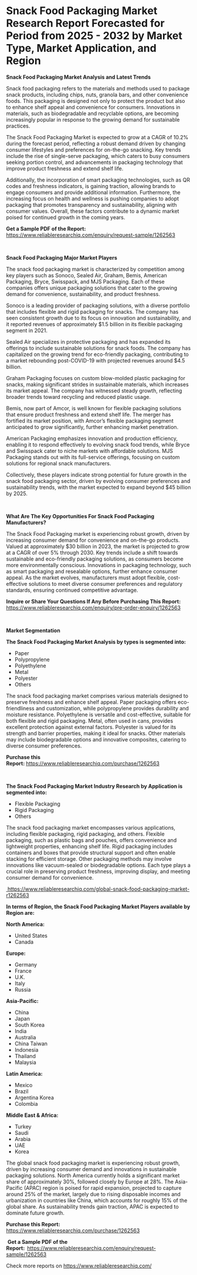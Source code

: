 <p><h1>Snack Food Packaging Market Research Report Forecasted for Period from 2025 -  2032 by Market Type, Market Application, and Region</h1></p><p><strong>Snack Food Packaging Market Analysis and Latest Trends</strong></p>
<p><p>Snack food packaging refers to the materials and methods used to package snack products, including chips, nuts, granola bars, and other convenience foods. This packaging is designed not only to protect the product but also to enhance shelf appeal and convenience for consumers. Innovations in materials, such as biodegradable and recyclable options, are becoming increasingly popular in response to the growing demand for sustainable practices.</p><p>The Snack Food Packaging Market is expected to grow at a CAGR of 10.2% during the forecast period, reflecting a robust demand driven by changing consumer lifestyles and preferences for on-the-go snacking. Key trends include the rise of single-serve packaging, which caters to busy consumers seeking portion control, and advancements in packaging technology that improve product freshness and extend shelf life.</p><p>Additionally, the incorporation of smart packaging technologies, such as QR codes and freshness indicators, is gaining traction, allowing brands to engage consumers and provide additional information. Furthermore, the increasing focus on health and wellness is pushing companies to adopt packaging that promotes transparency and sustainability, aligning with consumer values. Overall, these factors contribute to a dynamic market poised for continued growth in the coming years.</p></p>
<p><strong>Get a Sample PDF of the Report:&nbsp;</strong> <a href="https://www.reliableresearchiq.com/enquiry/request-sample/1262563?utm_campaign=3136&utm_medium=2&utm_source=Github&utm_content=ia&utm_term=08032025&utm_id=snack-food-packaging">https://www.reliableresearchiq.com/enquiry/request-sample/1262563</a></p>
<p>&nbsp;</p>
<p><strong>Snack Food Packaging Major Market Players</strong></p>
<p><p>The snack food packaging market is characterized by competition among key players such as Sonoco, Sealed Air, Graham, Bemis, American Packaging, Bryce, Swisspack, and MJS Packaging. Each of these companies offers unique packaging solutions that cater to the growing demand for convenience, sustainability, and product freshness.</p><p>Sonoco is a leading provider of packaging solutions, with a diverse portfolio that includes flexible and rigid packaging for snacks. The company has seen consistent growth due to its focus on innovation and sustainability, and it reported revenues of approximately $1.5 billion in its flexible packaging segment in 2021.</p><p>Sealed Air specializes in protective packaging and has expanded its offerings to include sustainable solutions for snack foods. The company has capitalized on the growing trend for eco-friendly packaging, contributing to a market rebounding post-COVID-19 with projected revenues around $4.5 billion.</p><p>Graham Packaging focuses on custom blow-molded plastic packaging for snacks, making significant strides in sustainable materials, which increases its market appeal. The company has witnessed steady growth, reflecting broader trends toward recycling and reduced plastic usage.</p><p>Bemis, now part of Amcor, is well known for flexible packaging solutions that ensure product freshness and extend shelf life. The merger has fortified its market position, with Amcor’s flexible packaging segment anticipated to grow significantly, further enhancing market penetration.</p><p>American Packaging emphasizes innovation and production efficiency, enabling it to respond effectively to evolving snack food trends, while Bryce and Swisspack cater to niche markets with affordable solutions. MJS Packaging stands out with its full-service offerings, focusing on custom solutions for regional snack manufacturers.</p><p>Collectively, these players indicate strong potential for future growth in the snack food packaging sector, driven by evolving consumer preferences and sustainability trends, with the market expected to expand beyond $45 billion by 2025.</p></p>
<p>&nbsp;</p>
<p><strong>What Are The Key Opportunities For Snack Food Packaging Manufacturers?</strong></p>
<p><p>The Snack Food Packaging market is experiencing robust growth, driven by increasing consumer demand for convenience and on-the-go products. Valued at approximately $30 billion in 2023, the market is projected to grow at a CAGR of over 5% through 2030. Key trends include a shift towards sustainable and eco-friendly packaging solutions, as consumers become more environmentally conscious. Innovations in packaging technology, such as smart packaging and resealable options, further enhance consumer appeal. As the market evolves, manufacturers must adopt flexible, cost-effective solutions to meet diverse consumer preferences and regulatory standards, ensuring continued competitive advantage.</p></p>
<p><strong>Inquire or Share Your Questions If Any Before Purchasing This Report:</strong> <a href="https://www.reliableresearchiq.com/enquiry/pre-order-enquiry/1262563?utm_campaign=3136&utm_medium=2&utm_source=Github&utm_content=ia&utm_term=08032025&utm_id=snack-food-packaging">https://www.reliableresearchiq.com/enquiry/pre-order-enquiry/1262563</a></p>
<p>&nbsp;</p>
<p><strong>Market Segmentation</strong></p>
<p><strong>The Snack Food Packaging Market Analysis by types is segmented into:</strong></p>
<p><ul><li>Paper</li><li>Polypropylene</li><li>Polyethylene</li><li>Metal</li><li>Polyester</li><li>Others</li></ul></p>
<p><p>The snack food packaging market comprises various materials designed to preserve freshness and enhance shelf appeal. Paper packaging offers eco-friendliness and customization, while polypropylene provides durability and moisture resistance. Polyethylene is versatile and cost-effective, suitable for both flexible and rigid packaging. Metal, often used in cans, provides excellent protection against external factors. Polyester is valued for its strength and barrier properties, making it ideal for snacks. Other materials may include biodegradable options and innovative composites, catering to diverse consumer preferences.</p></p>
<p><strong>Purchase this Report:&nbsp;</strong><a href="https://www.reliableresearchiq.com/purchase/1262563?utm_campaign=3136&utm_medium=2&utm_source=Github&utm_content=ia&utm_term=08032025&utm_id=snack-food-packaging">https://www.reliableresearchiq.com/purchase/1262563</a></p>
<p>&nbsp;</p>
<p><strong>The Snack Food Packaging Market Industry Research by Application is segmented into:</strong></p>
<p><ul><li>Flexible Packaging</li><li>Rigid Packaging</li><li>Others</li></ul></p>
<p><p>The snack food packaging market encompasses various applications, including flexible packaging, rigid packaging, and others. Flexible packaging, such as plastic bags and pouches, offers convenience and lightweight properties, enhancing shelf life. Rigid packaging includes containers and boxes that provide structural support and often enable stacking for efficient storage. Other packaging methods may involve innovations like vacuum-sealed or biodegradable options. Each type plays a crucial role in preserving product freshness, improving display, and meeting consumer demand for convenience.</p></p>
<p><a href="https://www.reliableresearchiq.com/global-snack-food-packaging-market-r1262563?utm_campaign=3136&utm_medium=2&utm_source=Github&utm_content=ia&utm_term=08032025&utm_id=snack-food-packaging">&nbsp;https://www.reliableresearchiq.com/global-snack-food-packaging-market-r1262563</a></p>
<p><strong>In terms of Region, the Snack Food Packaging Market Players available by Region are:</strong></p>
<p>
    <p> <strong> North America: </strong>
        <ul>
            <li>United States</li>
            <li>Canada</li>
        </ul>
        </p> 
    <p> <strong> Europe: </strong>
        <ul>
            <li>Germany</li>
            <li>France</li>
            <li>U.K.</li>
            <li>Italy</li>
            <li>Russia</li>
        </ul>
        </p> 
    <p> <strong> Asia-Pacific: </strong>
        <ul>
            <li>China</li>
            <li>Japan</li>
            <li>South Korea</li>
            <li>India</li>
            <li>Australia</li>
            <li>China Taiwan</li>
            <li>Indonesia</li>
            <li>Thailand</li>
            <li>Malaysia</li>
        </ul>
        </p> 
    <p> <strong> Latin America: </strong>
        <ul>
            <li>Mexico</li>
            <li>Brazil</li>
            <li>Argentina Korea</li>
            <li>Colombia</li>
        </ul>
        </p> 
    <p> <strong> Middle East & Africa: </strong>
        <ul>
            <li>Turkey</li>
            <li>Saudi</li>
            <li>Arabia</li>
            <li>UAE</li>
            <li>Korea</li>
        </ul>
    </p>
    </p>
<p><p>The global snack food packaging market is experiencing robust growth, driven by increasing consumer demand and innovations in sustainable packaging solutions. North America currently holds a significant market share of approximately 30%, followed closely by Europe at 28%. The Asia-Pacific (APAC) region is poised for rapid expansion, projected to capture around 25% of the market, largely due to rising disposable incomes and urbanization in countries like China, which accounts for roughly 15% of the global share. As sustainability trends gain traction, APAC is expected to dominate future growth.</p></p>
<p><strong>Purchase this Report: </strong><a href="https://www.reliableresearchiq.com/purchase/1262563?utm_campaign=3136&utm_medium=2&utm_source=Github&utm_content=ia&utm_term=08032025&utm_id=snack-food-packaging">https://www.reliableresearchiq.com/purchase/1262563</a></p>
<p>&nbsp;<strong>Get a Sample PDF of the Report:&nbsp;&nbsp;</strong><a href="https://www.reliableresearchiq.com/enquiry/request-sample/1262563?utm_campaign=3136&utm_medium=2&utm_source=Github&utm_content=ia&utm_term=08032025&utm_id=snack-food-packaging">https://www.reliableresearchiq.com/enquiry/request-sample/1262563</a></p>
<p><strong></strong></p>
<p>Check more reports on <a href="https://www.reliableresearchiq.com/?utm_campaign=3136&utm_medium=2&utm_source=Github&utm_content=ia&utm_term=08032025&utm_id=snack-food-packaging">https://www.reliableresearchiq.com/</a></p>